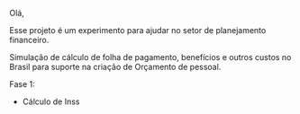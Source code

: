 Olá,

Esse projeto é um experimento para ajudar no setor de planejamento financeiro.

Simulação de cálculo de folha de pagamento, benefícios e outros custos no Brasil para suporte na criação de Orçamento de pessoal.

Fase 1:
- Cálculo de Inss